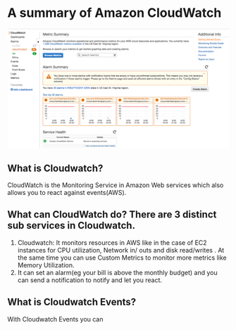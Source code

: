 
# A summary of Amazon CloudWatch 


![Example Cloudwatch Dashboard](https://raw.githubusercontent.com/ravsau/aws-cloudwatch-review/master/cloudwatch.png)

## What is Cloudwatch?
CloudWatch is the Monitoring Service in Amazon Web services which also allows you to react against events(AWS). 

## What can CloudWatch do? There are 3 distinct sub services in Cloudwatch. 

1) Cloudwatch: It monitors  resources in AWS like in the case of EC2 instances for CPU utilization, Network in/ outs and disk read/writes . At the same 
time you can use Custom Metrics to monitor more metrics like Memory Utilization.
2) It can set an alarm(eg your bill is above the monthly budget) and you can send a notification to notify and let you react.


## What is Cloudwatch Events?
With Cloudwatch Events you can 


